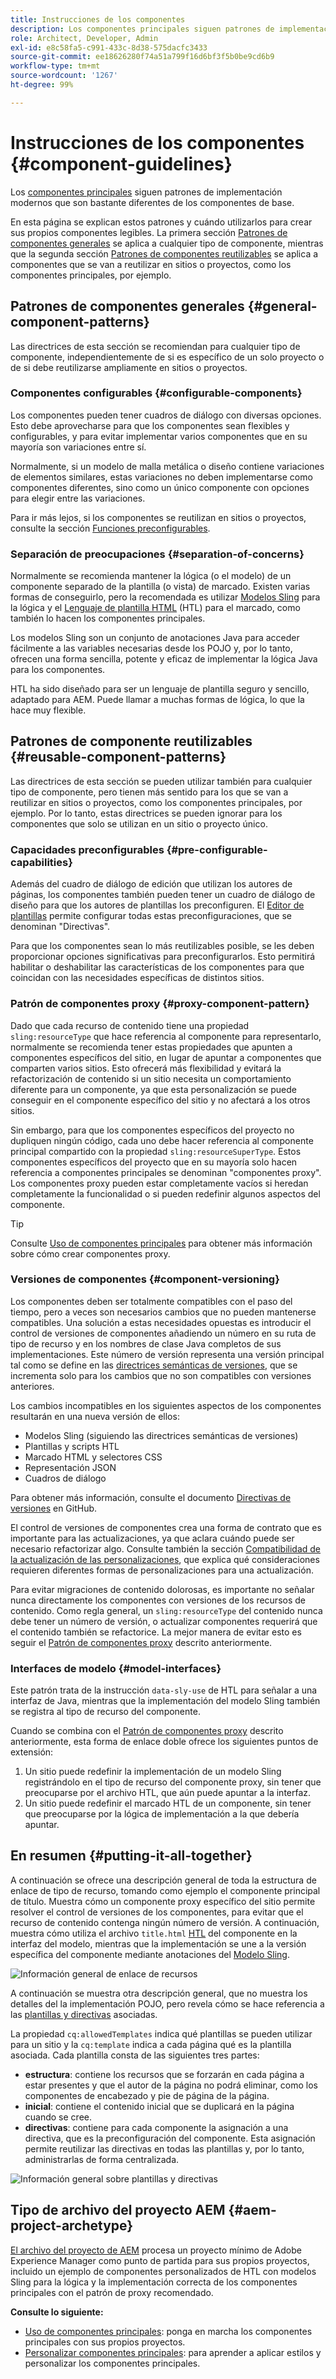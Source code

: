 ```yaml
---
title: Instrucciones de los componentes
description: Los componentes principales siguen patrones de implementación modernos que son bastante diferentes de los componentes de base.
role: Architect, Developer, Admin
exl-id: e8c58fa5-c991-433c-8d38-575dacfc3433
source-git-commit: ee18626280f74a51a799f16d6bf3f5b0be9cd6b9
workflow-type: tm+mt
source-wordcount: '1267'
ht-degree: 99%

---
```


# Instrucciones de los componentes {#component-guidelines}

Los [componentes principales](overview.md) siguen patrones de implementación modernos que son bastante diferentes de los componentes de base.

En esta página se explican estos patrones y cuándo utilizarlos para crear sus propios componentes legibles. La primera sección [Patrones de componentes generales](#general-component-patterns) se aplica a cualquier tipo de componente, mientras que la segunda sección [Patrones de componentes reutilizables](#reusable-component-patterns) se aplica a componentes que se van a reutilizar en sitios o proyectos, como los componentes principales, por ejemplo.

## Patrones de componentes generales {#general-component-patterns}

Las directrices de esta sección se recomiendan para cualquier tipo de componente, independientemente de si es específico de un solo proyecto o de si debe reutilizarse ampliamente en sitios o proyectos.

### Componentes configurables {#configurable-components}

Los componentes pueden tener cuadros de diálogo con diversas opciones. Esto debe aprovecharse para que los componentes sean flexibles y configurables, y para evitar implementar varios componentes que en su mayoría son variaciones entre sí.

Normalmente, si un modelo de malla metálica o diseño contiene variaciones de elementos similares, estas variaciones no deben implementarse como componentes diferentes, sino como un único componente con opciones para elegir entre las variaciones.

Para ir más lejos, si los componentes se reutilizan en sitios o proyectos, consulte la sección [Funciones preconfigurables](#pre-configurable-capabilities).

### Separación de preocupaciones {#separation-of-concerns}

Normalmente se recomienda mantener la lógica (o el modelo) de un componente separado de la plantilla (o vista) de marcado. Existen varias formas de conseguirlo, pero la recomendada es utilizar [Modelos Sling](https://sling.apache.org/documentation/bundles/models.html) para la lógica y el [Lenguaje de plantilla HTML](https://experienceleague.adobe.com/docs/experience-manager-htl/using/overview.html?lang=es) (HTL) para el marcado, como también lo hacen los componentes principales.

Los modelos Sling son un conjunto de anotaciones Java para acceder fácilmente a las variables necesarias desde los POJO y, por lo tanto, ofrecen una forma sencilla, potente y eficaz de implementar la lógica Java para los componentes.

HTL ha sido diseñado para ser un lenguaje de plantilla seguro y sencillo, adaptado para AEM. Puede llamar a muchas formas de lógica, lo que la hace muy flexible.

## Patrones de componente reutilizables {#reusable-component-patterns}

Las directrices de esta sección se pueden utilizar también para cualquier tipo de componente, pero tienen más sentido para los que se van a reutilizar en sitios o proyectos, como los componentes principales, por ejemplo. Por lo tanto, estas directrices se pueden ignorar para los componentes que solo se utilizan en un sitio o proyecto único.

### Capacidades preconfigurables {#pre-configurable-capabilities}

Además del cuadro de diálogo de edición que utilizan los autores de páginas, los componentes también pueden tener un cuadro de diálogo de diseño para que los autores de plantillas los preconfiguren. El [Editor de plantillas](https://experienceleague.adobe.com/docs/experience-manager-cloud-service/sites/authoring/features/templates.html?lang=es) permite configurar todas estas preconfiguraciones, que se denominan &quot;Directivas&quot;.

Para que los componentes sean lo más reutilizables posible, se les deben proporcionar opciones significativas para preconfigurarlos. Esto permitirá habilitar o deshabilitar las características de los componentes para que coincidan con las necesidades específicas de distintos sitios.

### Patrón de componentes proxy {#proxy-component-pattern}

Dado que cada recurso de contenido tiene una propiedad `sling:resourceType` que hace referencia al componente para representarlo, normalmente se recomienda tener estas propiedades que apunten a componentes específicos del sitio, en lugar de apuntar a componentes que comparten varios sitios. Esto ofrecerá más flexibilidad y evitará la refactorización de contenido si un sitio necesita un comportamiento diferente para un componente, ya que esta personalización se puede conseguir en el componente específico del sitio y no afectará a los otros sitios.

Sin embargo, para que los componentes específicos del proyecto no dupliquen ningún código, cada uno debe hacer referencia al componente principal compartido con la propiedad `sling:resourceSuperType`. Estos componentes específicos del proyecto que en su mayoría solo hacen referencia a componentes principales se denominan &quot;componentes proxy&quot;. Los componentes proxy pueden estar completamente vacíos si heredan completamente la funcionalidad o si pueden redefinir algunos aspectos del componente.

>[!TIP]
>
>Consulte [Uso de componentes principales](/help/get-started/using.md#create-proxy-components) para obtener más información sobre cómo crear componentes proxy.

### Versiones de componentes {#component-versioning}

Los componentes deben ser totalmente compatibles con el paso del tiempo, pero a veces son necesarios cambios que no pueden mantenerse compatibles. Una solución a estas necesidades opuestas es introducir el control de versiones de componentes añadiendo un número en su ruta de tipo de recurso y en los nombres de clase Java completos de sus implementaciones. Este número de versión representa una versión principal tal como se define en las [directrices semánticas de versiones](https://semver.org/), que se incrementa solo para los cambios que no son compatibles con versiones anteriores.

Los cambios incompatibles en los siguientes aspectos de los componentes resultarán en una nueva versión de ellos:

* Modelos Sling (siguiendo las directrices semánticas de versiones)
* Plantillas y scripts HTL
* Marcado HTML y selectores CSS
* Representación JSON
* Cuadros de diálogo

Para obtener más información, consulte el documento [Directivas de versiones](https://github.com/adobe/aem-core-wcm-components/wiki/Versioning-Policies) en GitHub.

El control de versiones de componentes crea una forma de contrato que es importante para las actualizaciones, ya que aclara cuándo puede ser necesario refactorizar algo. Consulte también la sección [Compatibilidad de la actualización de las personalizaciones](customizing.md#upgrade-compatibility-of-customizations), que explica qué consideraciones requieren diferentes formas de personalizaciones para una actualización.

Para evitar migraciones de contenido dolorosas, es importante no señalar nunca directamente los componentes con versiones de los recursos de contenido. Como regla general, un `sling:resourceType` del contenido nunca debe tener un número de versión, o actualizar componentes requerirá que el contenido también se refactorice. La mejor manera de evitar esto es seguir el [Patrón de componentes proxy](#proxy-component-pattern) descrito anteriormente.

### Interfaces de modelo {#model-interfaces}

Este patrón trata de la instrucción `data-sly-use` de HTL para señalar a una interfaz de Java, mientras que la implementación del modelo Sling también se registra al tipo de recurso del componente.

Cuando se combina con el [Patrón de componentes proxy](#proxy-component-pattern) descrito anteriormente, esta forma de enlace doble ofrece los siguientes puntos de extensión:

1. Un sitio puede redefinir la implementación de un modelo Sling registrándolo en el tipo de recurso del componente proxy, sin tener que preocuparse por el archivo HTL, que aún puede apuntar a la interfaz.
1. Un sitio puede redefinir el marcado HTL de un componente, sin tener que preocuparse por la lógica de implementación a la que debería apuntar.

## En resumen {#putting-it-all-together}

A continuación se ofrece una descripción general de toda la estructura de enlace de tipo de recurso, tomando como ejemplo el componente principal de título. Muestra cómo un componente proxy específico del sitio permite resolver el control de versiones de los componentes, para evitar que el recurso de contenido contenga ningún número de versión. A continuación, muestra cómo utiliza el archivo `title.html` [HTL](https://experienceleague.adobe.com/docs/experience-manager-htl/using/overview.html) del componente en la interfaz del modelo, mientras que la implementación se une a la versión específica del componente mediante anotaciones del [Modelo Sling](https://sling.apache.org/documentation/bundles/models.html).

![Información general de enlace de recursos](/help/assets/chlimage_1-32.png)

A continuación se muestra otra descripción general, que no muestra los detalles del la implementación POJO, pero revela cómo se hace referencia a las [plantillas y directivas](https://experienceleague.adobe.com/docs/experience-manager-cloud-service/content/implementing/developing/full-stack/components-templates/templates.html) asociadas.

La propiedad `cq:allowedTemplates` indica qué plantillas se pueden utilizar para un sitio y la `cq:template` indica a cada página qué es la plantilla asociada. Cada plantilla consta de las siguientes tres partes:

* **estructura**: contiene los recursos que se forzarán en cada página a estar presentes y que el autor de la página no podrá eliminar, como los componentes de encabezado y pie de página de la página.
* **inicial**: contiene el contenido inicial que se duplicará en la página cuando se cree.
* **directivas**: contiene para cada componente la asignación a una directiva, que es la preconfiguración del componente. Esta asignación permite reutilizar las directivas en todas las plantillas y, por lo tanto, administrarlas de forma centralizada.

![Información general sobre plantillas y directivas](/help/assets/screen_shot_2018-12-07at093102.png)

## Tipo de archivo del proyecto AEM {#aem-project-archetype}

[El archivo del proyecto de AEM](/help/developing/archetype/overview.md) procesa un proyecto mínimo de Adobe Experience Manager como punto de partida para sus propios proyectos, incluido un ejemplo de componentes personalizados de HTL con modelos Sling para la lógica y la implementación correcta de los componentes principales con el patrón de proxy recomendado.

**Consulte lo siguiente:**

* [Uso de componentes principales](/help/get-started/using.md): ponga en marcha los componentes principales con sus propios proyectos.
* [Personalizar componentes principales](customizing.md): para aprender a aplicar estilos y personalizar los componentes principales.
